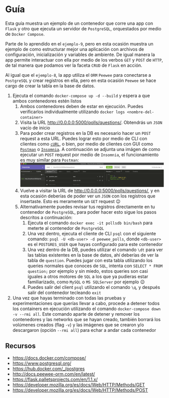 # Guía

Esta guía muestra un ejemplo de un contenedor que corre una app con `Flask` y otro que ejecuta un servidor de `PostgreSQL`, orquestados por medio de `Docker Compose`.

Parte de lo aprendido en el `ejemplo-9`, pero en esta ocasión muestra un ejemplo de como estructurar mejor una aplicación con archivos de configuración, inicialización y variables de ambiente. De igual manera la app permite interactuar con ella por medio de los verbos `GET` y `POST` de `HTTP`, de tal manera que podamos ver la faceta `CRUD` de `Flask` en acción.

Al igual que el `ejemplo-8`, la app utiliza el `ORM` `Peewee` para conectarse a `PostgreSQL` y crear registros en ella, pero en esta ocasión `Peewee` se hace cargo de crear la tabla en la base de datos.

1. Ejecuta el comando `docker-compose up -d --build` y espera a que ambos contenedores estén listos
   1. Ambos contenedores deben de estar en ejecución. Puedes verificarlos individualmente utilizando `docker logs <nombre-del-container>`
   2. Visita la URL <http://0.0.0.0:5000/polls/questions/>. Obtendrás un `JSON` vacío de inicio
   3. Para poder crear registros en la DB es necesario hacer un `POST` request a esta URL. Puedes lograr esto por medio de CLI con clientes como [`cURL`](https://curl.se/), o bien, por medio de clientes con GUI como [`Postman`](https://www.postman.com/) o [`Insomnia`](https://insomnia.rest/). A continuación se adjunta una imágen de como ejecutar un `POST` request por medio de `Insomnia`, el funcionamiento es muy similar para `Postman`: ![Screenshot](post-request.png)
   4. Vuelve a visitar la URL de <http://0.0.0.0:5000/polls/questions/>, y en esta ocasión deberías de poder ver un `JSON` con los registros que insertaste. Esto es meramente un `GET` request :wink:
   5. Alternativamente puedes revisar tus registros directamente en tu contenedor de `PostgreSQL`, para poder hacer esto sigue los pasos descritos a continuación:
      1. Ejecuta el comando `docker exec -it pollsdb bin/bash` para meterte al contenedor de `PostgreSQL`
      2. Una vez dentro, ejecuta el cliente de CLI `psql` con el siguiente comando: `psql -U <db-user> -d peewee_polls`, donde `<db-user>` es el `POSTGRES_USER` que hayas configurado para este contenedor
      3. Una vez dentro de la DB, puedes utilizar el comando `\dt` para ver las tablas existentes en la base de datos, ahí deberías de ver la tabla de `question`. Puedes jugar con esta tabla utilizando los queries normales que conoces de `SQL`, intenta con `SELECT * FROM question;` por ejemplo y sin miedo, estos queries son casi iguales a otros motores de `SQL` a los que ya pudieras estar familiarizado, como `MySQL` o `MS SQLServer` por ejemplo :wink:
      4. Puedes salir del client `psql` utilizando el comando `\q`, y después salir del contenedor tecleando `exit`
2. Una vez que hayas terminado con todas las pruebas y experimentaciones que querías llevar a cabo, procede a detener todos los containers en ejecución utilizando el comando `docker-compose down -v --rmi all`. Este comando aparte de detener y remover los contenedores y las networks que se hayan creado, también borrará los volúmenes creados (flag `-v`) y las imágenes que se crearon y/o descargaron (opción `--rmi all`) para echar a andar cada contenedor

## Recursos

* <https://docs.docker.com/compose/>
* <https://www.postgresql.org/>
* <https://hub.docker.com/_/postgres>
* <http://docs.peewee-orm.com/en/latest/>
* <https://flask.palletsprojects.com/en/1.1.x/>
* <https://developer.mozilla.org/es/docs/Web/HTTP/Methods/GET>
* <https://developer.mozilla.org/es/docs/Web/HTTP/Methods/POST>
